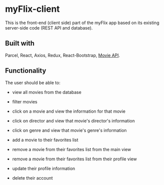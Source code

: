 
# myFlix-client

This is the front-end (client side) part of the myFlix app based on its existing server-side code (REST API and database).


## Built with

Parcel, React, Axios, Redux, React-Bootstrap, [Movie API](https://maiaralopes.github.io/myFlix-Angular-client/).


## Functionality

The user should be able to:

 - view all movies from the database

 - filter movies

- click on a movie and view the information for that movie

- click on director and view that movie's director's information

- click on genre and view that movie's genre's information

- add a movie to their favorites list

- remove a movie from their favorites list from the main view

- remove a movie from their favorites list from their profile view

- update their profile information

- delete their account

